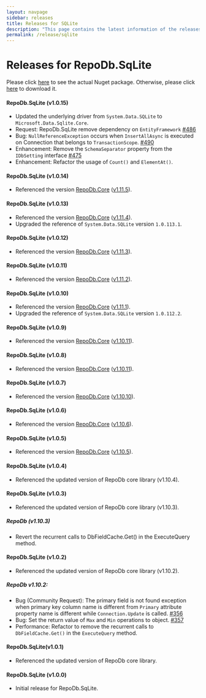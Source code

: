 ```yaml
---
layout: navpage
sidebar: releases
title: Releases for SQLite
description: "This page contains the latest information of the releases of RepoDb.SqLite library."
permalink: /release/sqlite
---
```


# Releases for RepoDb.SqLite

Please click [here](https://www.nuget.org/packages/RepoDb.SqLite) to see the actual Nuget package. Otherwise, please click [here](https://www.nuget.org/api/v2/package/RepoDb.SqLite) to download it.

#### RepoDb.SqLite (v1.0.15)

- Updated the underlying driver from `System.Data.SQLite` to `Microsoft.Data.Sqlite.Core`.
- Request: RepoDb.SqLite remove dependency on `EntityFramework` [#486](https://github.com/mikependon/RepoDb/issues/486)
- Bug: `NullReferenceException` occurs when `InsertAllAsync` is executed on Connection that belongs to `TransactionScope`. [#490](https://github.com/mikependon/RepoDb/issues/490)
- Enhancement: Remove the `SchemaSeparator` property from the `IDbSetting` interface [#475](https://github.com/mikependon/RepoDb/issues/475)
- Enhancement: Refactor the usage of `Count()` and `ElementAt()`.


#### RepoDb.SqLite (v1.0.14)

- Referenced the version [RepoDb.Core](https://www.nuget.org/packages/RepoDb) ([v1.11.5](/release/core#repodb-v1115)).


#### RepoDb.SqLite (v1.0.13)

- Referenced the version [RepoDb.Core](https://www.nuget.org/packages/RepoDb) ([v1.11.4](/release/core#repodb-v1114)).
- Upgraded the reference of `System.Data.SQLite` version `1.0.113.1`.


#### RepoDb.SqLite (v1.0.12)

- Referenced the version [RepoDb.Core](https://www.nuget.org/packages/RepoDb) ([v1.11.3](/release/core#repodb-v1113)).


#### RepoDb.SqLite (v1.0.11)

- Referenced the version [RepoDb.Core](https://www.nuget.org/packages/RepoDb) ([v1.11.2](/release/core#repodb-v1112)).


#### RepoDb.SqLite (v1.0.10)

- Referenced the version [RepoDb.Core](https://www.nuget.org/packages/RepoDb) ([v1.11.1](/release/core#repodb-v1111)).
- Upgraded the reference of `System.Data.SQLite` version `1.0.112.2`.


#### RepoDb.SqLite (v1.0.9)

- Referenced the version [RepoDb.Core](https://www.nuget.org/packages/RepoDb) ([v1.10.11](/release/core#repodb-v11011)).


#### RepoDb.SqLite (v1.0.8)

- Referenced the version [RepoDb.Core](https://www.nuget.org/packages/RepoDb) ([v1.10.11](/release/core#repodb-v11011)).


#### RepoDb.SqLite (v1.0.7)

- Referenced the version [RepoDb.Core](https://www.nuget.org/packages/RepoDb) ([v1.10.10](/release/core#repodb-v11010)).


#### RepoDb.SqLite (v1.0.6)

- Referenced the version [RepoDb.Core](https://www.nuget.org/packages/RepoDb) ([v1.10.6](/release/core#repodb-v1106)).


#### RepoDb.SqLite (v1.0.5)

- Referenced the version [RepoDb.Core](https://www.nuget.org/packages/RepoDb) ([v1.10.5](/release/core#repodb-v1105)).


#### RepoDb.SqLite (v1.0.4)

- Referenced the updated version of RepoDb core library (v1.10.4).


#### RepoDb.SqLite (v1.0.3)

- Referenced the updated version of RepoDb core library (v1.10.3).


##### RepoDb (v1.10.3)

- Revert the recurrent calls to DbFieldCache.Get() in the ExecuteQuery method.


#### RepoDb.SqLite (v1.0.2)

- Referenced the updated version of RepoDb core library (v1.10.2).

##### RepoDb v1.10.2:

- Bug (Community Request): The primary field is not found exception when primary key column name is different from `Primary` attribute property name is different while `Connection.Update` is called. [#356](https://github.com/mikependon/RepoDb/issues/356)
- Bug: Set the return value of `Max` and `Min` operations to object. [#357](https://github.com/mikependon/RepoDb/issues/357)
- Performance: Refactor to remove the recurrent calls to `DbFieldCache.Get()` in the `ExecuteQuery` method.


#### RepoDb.SqLite(v1.0.1)

- Referenced the updated version of RepoDb core library.


#### RepoDb.SqLite (v1.0.0)

- Initial release for RepoDb.SqLite.
